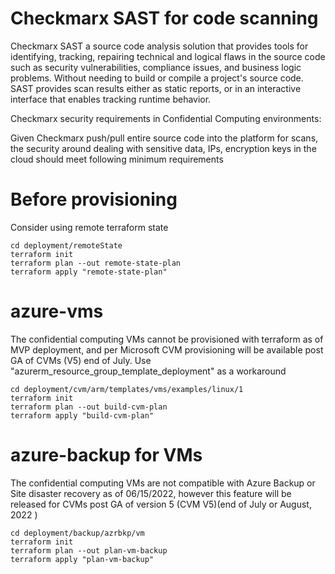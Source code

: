 # Checkmarx SAST for code scanning

Checkmarx SAST a source code analysis solution that provides tools for identifying, tracking, repairing technical and logical flaws in the source code such as security vulnerabilities, compliance issues, and business logic problems. Without needing to build or compile a project's source code. SAST provides scan results either as static reports, or in an interactive interface that enables tracking runtime behavior.

Checkmarx security requirements in Confidential Computing environments:

Given Checkmarx push/pull entire source code into the platform for scans, the security around dealing with sensitive data, IPs, encryption keys in the cloud should meet following minimum requirements


# Before provisioning 

Consider using remote terraform state 

    cd deployment/remoteState
    terraform init
    terraform plan --out remote-state-plan
    terraform apply "remote-state-plan"


# azure-vms

The confidential computing VMs cannot be provisioned with terraform as of MVP deployment, and per Microsoft CVM provisioning will be available post GA of CVMs (V5) end of July. Use "azurerm_resource_group_template_deployment" as a workaround

    cd deployment/cvm/arm/templates/vms/examples/linux/1
    terraform init
    terraform plan --out build-cvm-plan
    terraform apply "build-cvm-plan"

# azure-backup for VMs

The confidential computing VMs are not compatible with Azure Backup or Site disaster recovery as of 06/15/2022, however this feature will be released for CVMs post GA of version 5 (CVM V5)(end of July or August, 2022 )

    cd deployment/backup/azrbkp/vm
    terraform init
    terraform plan --out plan-vm-backup
    terraform apply "plan-vm-backup"